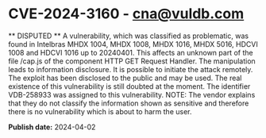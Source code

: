 # CVE-2024-3160 - cna@vuldb.com

** DISPUTED ** A vulnerability, which was classified as problematic, was found in Intelbras MHDX 1004, MHDX 1008, MHDX 1016, MHDX 5016, HDCVI 1008 and HDCVI 1016 up to 20240401. This affects an unknown part of the file /cap.js of the component HTTP GET Request Handler. The manipulation leads to information disclosure. It is possible to initiate the attack remotely. The exploit has been disclosed to the public and may be used. The real existence of this vulnerability is still doubted at the moment. The identifier VDB-258933 was assigned to this vulnerability. NOTE: The vendor explains that they do not classify the information shown as sensitive and therefore there is no vulnerability which is about to harm the user.

**Publish date:** 2024-04-02
